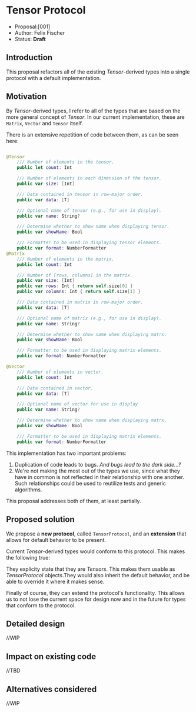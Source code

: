 # Tensor Protocol

* Proposal:[001]
* Author: Felix Fischer
* Status: **Draft**

## Introduction

This proposal refactors all of the existing *Tensor*-derived types into a single protocol with a default implementation.

## Motivation

By *Tensor*-derived types, I refer to all of the types that are based on the more general concept of *Tensor*. In our current implementation, these are `Matrix`, `Vector` and `Tensor` itself.

There is an extensive repetition of code between them, as can be seen here:

```swift

@Tensor
    /// Number of elements in the tensor.
    public let count: Int

    /// Number of elements in each dimension of the tensor.
    public var size: [Int]

    /// Data contained in tensor in row-major order.
    public var data: [T]

    /// Optional name of tensor (e.g., for use in display).
    public var name: String?

    /// Determine whether to show name when displaying tensor.
    public var showName: Bool

    /// Formatter to be used in displaying tensor elements.
    public var format: NumberFormatter
@Matrix
    /// Number of elements in the matrix.
    public let count: Int

    /// Number of [rows, columns] in the matrix.
    public var size: [Int]
    public var rows: Int { return self.size[0] }
    public var columns: Int { return self.size[1] }

    /// Data contained in matrix in row-major order.
    public var data: [T]

    /// Optional name of matrix (e.g., for use in display).
    public var name: String?

    /// Determine whether to show name when displaying matrx.
    public var showName: Bool

    /// Formatter to be used in displaying matrix elements.
    public var format: NumberFormatter    

@Vector
    /// Number of elements in vector.
    public let count: Int

    /// Data contained in vector.
    public var data: [T]

    /// Optional name of vector for use in display
    public var name: String?

    /// Determine whether to show name when displaying matrx.
    public var showName: Bool

    /// Formatter to be used in displaying matrix elements.
    public var format: NumberFormatter

```

This implementation has two important problems:

1. Duplication of code leads to bugs. *And bugs lead to the dark side...?*
2. We're not making the most out of the types we use, since what they have in common is not reflected in their relationship with one another. Such relationships could be used to reutilize tests and generic algorithms.

This proposal addresses both of them, at least partially.

## Proposed solution

We propose a **new protocol**, called `TensorProtocol`, and an **extension** that allows for default behavior to be present.

Current *Tensor*-derived types would conform to this protocol. This makes the following true:

They explicity state that they are *Tensors*. This makes them usable as *TensorProtocol* objects.They would also inherit the default behavior, and be able to override it where it makes sense. 

Finally of course, they can extend the protocol's functionality. This allows us to not lose the current space for design now and in the future for types that conform to the protocol.

## Detailed design

//WIP

## Impact on existing code

//TBD

## Alternatives considered

//WIP